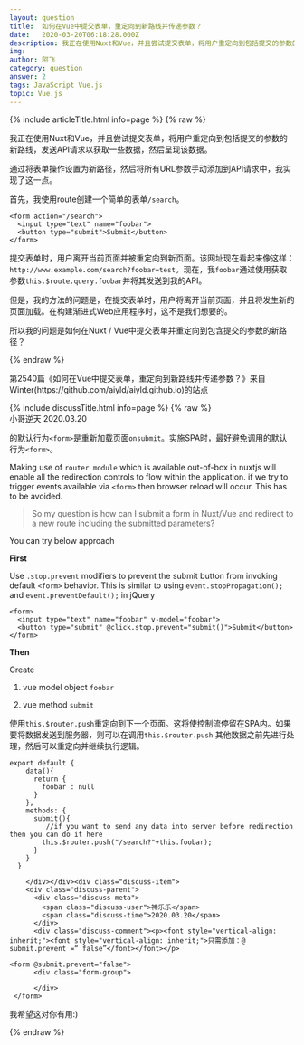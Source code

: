 ```yaml
---
layout: question
title:  如何在Vue中提交表单，重定向到新路线并传递参数？
date:   2020-03-20T06:18:28.000Z
description: 我正在使用Nuxt和Vue，并且尝试提交表单，将用户重定向到包括提交的参数的新路线，发送API请求以获取一些数据，然后呈现该数据。通过将表单操作设置为...
img: 
author: 阿飞
category: question
answer: 2
tags: JavaScript Vue.js
topic: Vue.js
---
```

<div class="article-root">
  <div class="article">
    {% include articleTitle.html info=page %}
    {% raw %}
    <div class="article-content"><p><font style="vertical-align: inherit;"><font style="vertical-align: inherit;">我正在使用Nuxt和Vue，并且尝试提交表单，将用户重定向到包括提交的参数的新路线，发送API请求以获取一些数据，然后呈现该数据。</font></font></p>

<p><font style="vertical-align: inherit;"><font style="vertical-align: inherit;">通过将表单操作设置为新路径，然后将所有URL参数手动添加到API请求中，我实现了这一点。</font></font></p>

<p><font style="vertical-align: inherit;"><font style="vertical-align: inherit;">首先，我使用route创建一个简单的表单</font></font><code>/search</code><font style="vertical-align: inherit;"><font style="vertical-align: inherit;">。</font></font></p>

<pre><code>&lt;form action="/search"&gt;<font></font>
  &lt;input type="text" name="foobar"&gt;<font></font>
  &lt;button type="submit"&gt;Submit&lt;/button&gt;<font></font>
&lt;/form&gt;<font></font>
</code></pre>

<p><font style="vertical-align: inherit;"><font style="vertical-align: inherit;">提交表单时，用户离开当前页面并被重定向到新页面。</font><font style="vertical-align: inherit;">该网址现在看起来像这样：</font></font><code>http://www.example.com/search?foobar=test</code><font style="vertical-align: inherit;"><font style="vertical-align: inherit;">。</font><font style="vertical-align: inherit;">现在，我</font></font><code>foobar</code><font style="vertical-align: inherit;"><font style="vertical-align: inherit;">通过使用</font><font style="vertical-align: inherit;">获取</font><font style="vertical-align: inherit;">参数</font></font><code>this.$route.query.foobar</code><font style="vertical-align: inherit;"><font style="vertical-align: inherit;">并将其发送到我的API。</font></font></p>

<p><font style="vertical-align: inherit;"><font style="vertical-align: inherit;">但是，我的方法的问题是，在提交表单时，用户将离开当前页面，并且将发生新的页面加载。</font><font style="vertical-align: inherit;">在构建渐进式Web应用程序时，这不是我们想要的。</font></font></p>

<p><font style="vertical-align: inherit;"><font style="vertical-align: inherit;">所以我的问题是如何在Nuxt / Vue中提交表单并重定向到包含提交的参数的新路径？</font></font></p></div>
    {% endraw %}
  </div>
  <p class="winter_mark">第2540篇《如何在Vue中提交表单，重定向到新路线并传递参数？》来自Winter(https://github.com/aiyld/aiyld.github.io)的站点</p>
  <div class="discuss-wrapper">
    {% include discussTitle.html info=page %}
    {% raw %}
    <div class="discuss-list">
    <div class="discuss-item">
        <div class="discuss-parent">
          <div class="discuss-meta">
            <span class="discuss-user">小哥逆天</span>
            <span class="discuss-time">2020.03.20</span>
          </div>
          <div class="discuss-comment"><p><font style="vertical-align: inherit;"><font style="vertical-align: inherit;">的默认行为</font></font><code>&lt;form&gt;</code><font style="vertical-align: inherit;"><font style="vertical-align: inherit;">是重新加载页面</font></font><code>onsubmit</code><font style="vertical-align: inherit;"><font style="vertical-align: inherit;">。</font><font style="vertical-align: inherit;">实施SPA时，最好避免调用的默认行为</font></font><code>&lt;form&gt;</code><font style="vertical-align: inherit;"><font style="vertical-align: inherit;">。</font></font></p>

<p>Making use of <code>router module</code> which is available out-of-box in nuxtjs will enable all the redirection controls to flow within the application. if we try to trigger events available via <code>&lt;form&gt;</code> then browser reload will occur. This has to be avoided.</p>

<blockquote>
  <p>So my question is how can I submit a form in Nuxt/Vue and redirect to
  a new route including the submitted parameters?</p>
</blockquote>

<p>You can try below approach</p>

<p><strong>First</strong></p>

<p>Use <code>.stop.prevent</code> modifiers to prevent the submit button from invoking default <code>&lt;form&gt;</code> behavior. This is similar to using <code>event.stopPropagation();</code> and <code>event.preventDefault();</code> in jQuery</p>

<pre><code>&lt;form&gt;<font></font>
  &lt;input type="text" name="foobar" v-model="foobar"&gt;<font></font>
  &lt;button type="submit" @click.stop.prevent="submit()"&gt;Submit&lt;/button&gt;<font></font>
&lt;/form&gt;<font></font>
</code></pre>

<p><strong>Then</strong> </p>

<p>Create </p>

<ol>
<li><p>vue model object <code>foobar</code> </p></li>
<li><p>vue method <code>submit</code></p></li>
</ol>

<p><font style="vertical-align: inherit;"><font style="vertical-align: inherit;">使用</font></font><code>this.$router.push</code><font style="vertical-align: inherit;"><font style="vertical-align: inherit;">重定向到下一个页面。</font><font style="vertical-align: inherit;">这将使控制流停留在SPA内。</font><font style="vertical-align: inherit;">如果要将数据发送到服务器，则可以在调用</font></font><code>this.$router.push</code><font style="vertical-align: inherit;"><font style="vertical-align: inherit;">  其他</font><font style="vertical-align: inherit;">数据之前先进行处理，然后</font><font style="vertical-align: inherit;">可以重定向并继续执行逻辑。</font></font></p>

<pre><code>export default {<font></font>
    data(){<font></font>
      return {<font></font>
        foobar : null<font></font>
      }<font></font>
    },<font></font>
    methods: {<font></font>
      submit(){<font></font>
         //if you want to send any data into server before redirection then you can do it here<font></font>
        this.$router.push("/search?"+this.foobar);<font></font>
      }<font></font>
    }<font></font>
  }<font></font>
</code></pre></div>
        </div></div><div class="discuss-item">
        <div class="discuss-parent">
          <div class="discuss-meta">
            <span class="discuss-user">神乐乐</span>
            <span class="discuss-time">2020.03.20</span>
          </div>
          <div class="discuss-comment"><p><font style="vertical-align: inherit;"><font style="vertical-align: inherit;">只需添加：@ submit.prevent =“ false”</font></font></p>

<pre><code>&lt;form @submit.prevent="false"&gt;<font></font>
      &lt;div class="form-group"&gt;<font></font>
<font></font>
      &lt;/div&gt;   <font></font>
 &lt;/form&gt;<font></font>
</code></pre>

<p><font style="vertical-align: inherit;"><font style="vertical-align: inherit;">我希望这对你有用:)</font></font></p></div>
        </div></div>
    </div>
    {% endraw %}
  </div>
<div>

